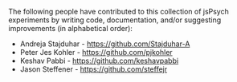 The following people have contributed to this collection of jsPsych experiments by writing code, documentation, and/or suggesting improvements (in alphabetical order):

* Andreja Stajduhar - https://github.com/Stajduhar-A
* Peter Jes Kohler - https://github.com/pjkohler 
* Keshav Pabbi - https://github.com/keshavpabbi
* Jason Steffener - https://github.com/steffejr
